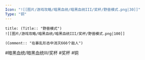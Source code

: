 ```yaml
---
Icon: "![[图片/游戏攻略/暗黑血统/暗黑血统III/奖杯/野兽模式.png|30]]"
Type: "铜"
---
```

```ad-common-bronze-trophy
title: (Title:: "野兽模式")
![[图片/游戏攻略/暗黑血统/暗黑血统III/奖杯/野兽模式.png|100]]

(Comment:: "在暴乱形态中消灭666个敌人")
```

#暗黑血统/暗黑血统III/奖杯 #奖杯 #铜
